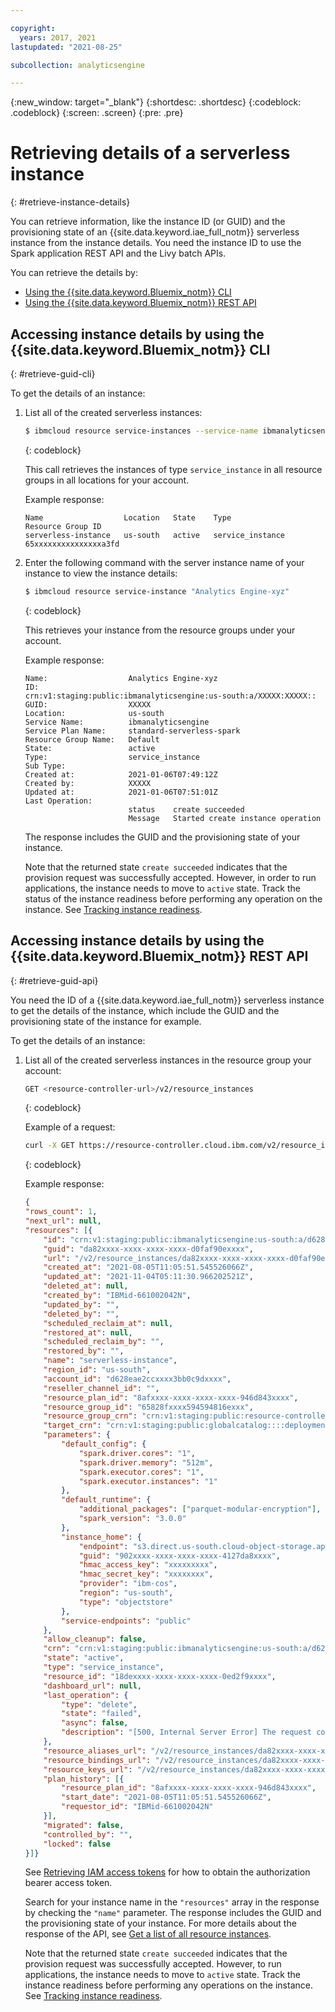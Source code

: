 ```yaml
---

copyright:
  years: 2017, 2021
lastupdated: "2021-08-25"

subcollection: analyticsengine

---
```


<!-- Attribute definitions -->
{:new_window: target="_blank"}
{:shortdesc: .shortdesc}
{:codeblock: .codeblock}
{:screen: .screen}
{:pre: .pre}

# Retrieving details of a serverless instance
{: #retrieve-instance-details}

You can retrieve information, like the instance ID (or GUID) and the provisioning state of an {{site.data.keyword.iae_full_notm}} serverless instance from the instance details. You need the instance ID to use the Spark application REST API and the Livy batch APIs.

You can retrieve the details by:

- [Using the {{site.data.keyword.Bluemix_notm}} CLI](#retrieve-guid-cli)
- [Using the {{site.data.keyword.Bluemix_notm}} REST API](#retrieve-guid-api)

## Accessing instance details by using the {{site.data.keyword.Bluemix_notm}} CLI
{: #retrieve-guid-cli}

To get the details of an instance:

1. List all of the created serverless instances:
    ```sh
    $ ibmcloud resource service-instances --service-name ibmanalyticsengine
    ```
    {: codeblock}

    This call retrieves the instances of type `service_instance` in all resource groups in all locations for your account.

    Example response:
    ```text
    Name                  Location   State    Type               Resource Group ID   
    serverless-instance   us-south   active   service_instance   65xxxxxxxxxxxxxxxa3fd 
    ```
1. Enter the following command with the server instance name of your instance to view the instance details:
    ```sh
    $ ibmcloud resource service-instance "Analytics Engine-xyz"
    ```
    {: codeblock}

    This retrieves your instance from the resource groups under your account.

    Example response:
    ```text                   
    Name:                  Analytics Engine-xyz
    ID:
    crn:v1:staging:public:ibmanalyticsengine:us-south:a/XXXXX:XXXXX::
    GUID:                  XXXXX   
    Location:              us-south   
    Service Name:          ibmanalyticsengine   
    Service Plan Name:     standard-serverless-spark   
    Resource Group Name:   Default   
    State:                 active   
    Type:                  service_instance   
    Sub Type:                 
    Created at:            2021-01-06T07:49:12Z   
    Created by:            XXXXX   
    Updated at:            2021-01-06T07:51:01Z   
    Last Operation:                        
                           status    create succeeded      
                           Message   Started create instance operation
    ```

    The response includes the GUID and the provisioning state of your instance.

    Note that the returned state `create succeeded` indicates that the provision request was successfully accepted. However, in order to run applications, the instance needs to move to `active` state. Track the status of the instance readiness before performing any operation on the instance. See [Tracking instance readiness](/docs/AnalyticsEngine?topic=AnalyticsEngine-provisioning-serverless#instance-readiness).

## Accessing instance details by using the {{site.data.keyword.Bluemix_notm}} REST API
{: #retrieve-guid-api}

You need the ID of a {{site.data.keyword.iae_full_notm}} serverless instance to get the details of the instance, which include the GUID and the provisioning state of the instance for example.

To get the details of an instance:

1. List all of the created serverless instances in the resource group your account:
    ```sh
    GET <resource-controller-url>/v2/resource_instances
    ```
	{: codeblock}

    Example of a request:
    ```sh
    curl -X GET https://resource-controller.cloud.ibm.com/v2/resource_instances? resource_plan_id=8afxxxx-xxxx-xxxx-xxxx-946d843xxxx -H "Authorization: Bearer <>" \
    ```
	{: codeblock}
	
    Example response:
    ```json
    {
	"rows_count": 1,
	"next_url": null,
	"resources": [{
		"id": "crn:v1:staging:public:ibmanalyticsengine:us-south:a/d628eae2ccxxxx3bb0c9dxxxx:da82xxxx-xxxx-xxxx-xxxx-d0faf90exxxx::",
		"guid": "da82xxxx-xxxx-xxxx-xxxx-d0faf90exxxx",
		"url": "/v2/resource_instances/da82xxxx-xxxx-xxxx-xxxx-d0faf90exxxx",
		"created_at": "2021-08-05T11:05:51.545526066Z",
		"updated_at": "2021-11-04T05:11:30.966202521Z",
		"deleted_at": null,
		"created_by": "IBMid-661002042N",
		"updated_by": "",
		"deleted_by": "",
		"scheduled_reclaim_at": null,
		"restored_at": null,
		"scheduled_reclaim_by": "",
		"restored_by": "",
		"name": "serverless-instance",
		"region_id": "us-south",
		"account_id": "d628eae2ccxxxx3bb0c9dxxxx",
		"reseller_channel_id": "",
		"resource_plan_id": "8afxxxx-xxxx-xxxx-xxxx-946d843xxxx",
		"resource_group_id": "65828fxxxx594594816exxx",
		"resource_group_crn": "crn:v1:staging:public:resource-controller::a/d628eae2ccxxxx3bb0c9dxxxx::resource-group:65828fxxxx594594816exxx",
		"target_crn": "crn:v1:staging:public:globalcatalog::::deployment:8afxxxx-xxxx-xxxx-xxxx-946d843xxxx%3Aus-south",
		"parameters": {
			"default_config": {
				"spark.driver.cores": "1",
				"spark.driver.memory": "512m",
				"spark.executor.cores": "1",
				"spark.executor.instances": "1"
			},
			"default_runtime": {
				"additional_packages": ["parquet-modular-encryption"],
				"spark_version": "3.0.0"
			},
			"instance_home": {
				"endpoint": "s3.direct.us-south.cloud-object-storage.appdomain.cloud",
				"guid": "902xxxx-xxxx-xxxx-xxxx-4127da8xxxx",
				"hmac_access_key": "xxxxxxxxx",
				"hmac_secret_key": "xxxxxxxx",
				"provider": "ibm-cos",
				"region": "us-south",
				"type": "objectstore"
			},
			"service-endpoints": "public"
		},
		"allow_cleanup": false,
		"crn": "crn:v1:staging:public:ibmanalyticsengine:us-south:a/d628eae2ccxxxx3bb0c9dxxxx:da82xxxx-xxxx-xxxx-xxxx-d0faf90exxxx::",
		"state": "active",
		"type": "service_instance",
		"resource_id": "18dexxxx-xxxx-xxxx-xxxx-0ed2f9xxxx",
		"dashboard_url": null,
		"last_operation": {
			"type": "delete",
			"state": "failed",
			"async": false,
			"description": "[500, Internal Server Error] The request could not be processed. Try again later."
		},
		"resource_aliases_url": "/v2/resource_instances/da82xxxx-xxxx-xxxx-xxxx-d0faf90exxxx/resource_aliases",
		"resource_bindings_url": "/v2/resource_instances/da82xxxx-xxxx-xxxx-xxxx-d0faf90exxxx/resource_bindings",
		"resource_keys_url": "/v2/resource_instances/da82xxxx-xxxx-xxxx-xxxx-d0faf90exxxx/resource_keys",
		"plan_history": [{
			"resource_plan_id": "8afxxxx-xxxx-xxxx-xxxx-946d843xxxx",
			"start_date": "2021-08-05T11:05:51.545526066Z",
			"requestor_id": "IBMid-661002042N"
		}],
		"migrated": false,
		"controlled_by": "",
		"locked": false
	}]}
    ```
    See [Retrieving IAM access tokens](/docs/AnalyticsEngine?topic=AnalyticsEngine-retrieve-iam-token-serverless) for how to obtain the authorization bearer access token.

    Search for your instance name in the `"resources"` array in the response by checking the `"name"` parameter. The response includes the GUID and the provisioning state of your instance. For more details about the response of the API, see [Get a list of all resource instances](/apidocs/resource-controller/resource-controller#list-resource-instances).

    Note that the returned state `create succeeded` indicates that the provision request was successfully accepted. However, to run applications, the instance needs to move to `active` state. Track  the instance readiness before performing any operations on the instance. See [Tracking instance readiness](/docs/AnalyticsEngine?topic=AnalyticsEngine-provisioning-serverless#instance-readiness).
